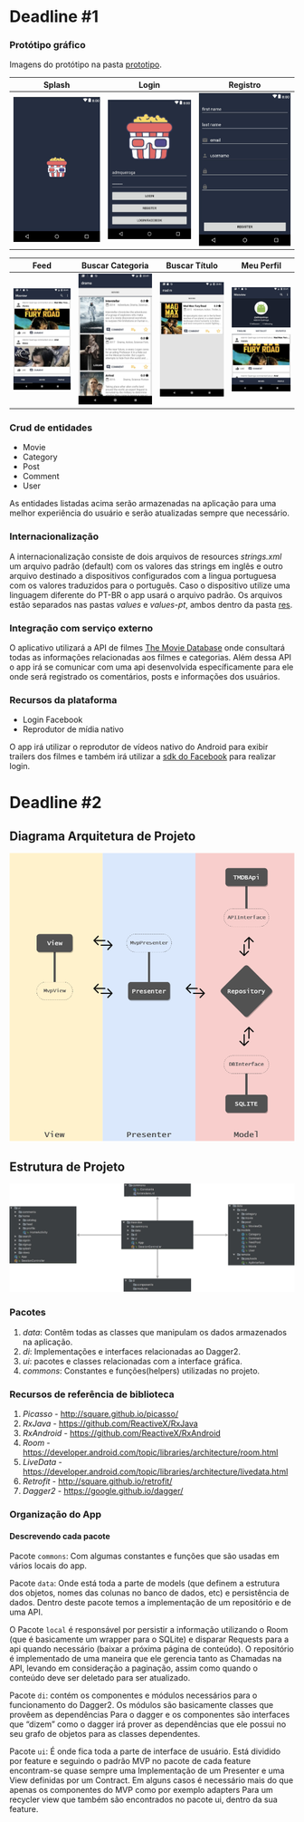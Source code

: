 # Deadline #1
### Protótipo gráfico

Imagens do protótipo na pasta [prototipo](assets/prototipo).

Splash | Login | Registro
:-:|:-:|:-:
![](/assets/prototipo/app1.jpeg) | ![](/assets/prototipo/app2.jpeg) | ![](/assets/prototipo/register.jpeg) 

Feed | Buscar Categoria | Buscar Título | Meu Perfil
:-:|:-:|:-:|:-:
![](/assets/prototipo/app3.jpeg) | ![](/assets/prototipo/app4.jpeg) | ![](/assets/prototipo/app5.jpeg) | ![](/assets/prototipo/app6.jpeg) 

### Crud de entidades
* Movie
* Category
* Post
* Comment
* User

As entidades listadas acima serão armazenadas na aplicação para uma melhor experiência do usuário e serão atualizadas sempre que necessário.

### Internacionalização
A internacionalização consiste de dois arquivos de resources _strings.xml_ um arquivo padrão (default) com os valores das strings em inglês e outro arquivo destinado a dispositivos configurados com a lingua portuguesa com os valores traduzidos para o português. Caso o dispositivo utilize uma linguagem diferente do PT-BR o app usará o arquivo padrão. Os arquivos estão separados nas pastas _values_ e _values-pt_, ambos dentro da pasta [res](app/src/main/res).

### Integração com serviço externo
O aplicativo utilizará a API de filmes [The Movie Database](https://www.themoviedb.org/documentation/api) onde consultará todas as  informações relacionadas aos filmes e categorias. Além dessa API o app irá se comunicar com uma api desenvolvida específicamente para ele onde será registrado os comentários, posts e informações dos usuários.

### Recursos da plataforma
* Login Facebook
* Reprodutor de mídia nativo

O app irá utilizar o reprodutor de vídeos nativo do Android para exibir trailers dos filmes e também irá utilizar a [sdk do Facebook](https://developers.facebook.com/docs/android/) para realizar login.

# Deadline #2
## Diagrama Arquitetura de Projeto

![](/assets/diagrama_arquitetura/d_arquitetura.png)

## Estrutura de Projeto

![](/assets/estrutura_projeto/e_projeto.png)

### Pacotes

1. *data*: Contêm todas as classes que manipulam os dados armazenados na aplicação.
2. *di*: Implementações e interfaces relacionadas ao Dagger2.
3. *ui*: pacotes e classes relacionadas com a interface gráfica.
4. *commons*: Constantes e funções(helpers) utilizadas no projeto.

### Recursos de referência de biblioteca

1. *Picasso* - http://square.github.io/picasso/
2. *RxJava* - https://github.com/ReactiveX/RxJava
3. *RxAndroid* - https://github.com/ReactiveX/RxAndroid
4. *Room* - https://developer.android.com/topic/libraries/architecture/room.html
5. *LiveData* - https://developer.android.com/topic/libraries/architecture/livedata.html
6. *Retrofit* - http://square.github.io/retrofit/
7. *Dagger2* - https://google.github.io/dagger/

### Organização do App

#### Descrevendo cada pacote

Pacote `commons`: Com algumas constantes e funções que são usadas em vários locais do app.

Pacote `data`: Onde está toda a parte de models (que definem a estrutura dos objetos, nomes das colunas no banco de dados, etc)
 e persistência de dados. Dentro deste pacote temos a implementação de um repositório 
e de uma API. 

O Pacote `local` é responsável por  persistir a informação utilizando o Room (que é basicamente um wrapper para o SQLite) e disparar 
Requests para a api quando necessário (baixar a próxima página de conteúdo). O repositório é implementado de uma maneira que ele gerencia tanto as
Chamadas na API, levando em consideração a paginação, assim como quando o conteúdo deve ser deletado para ser atualizado.

Pacote `di`: contém os componentes e módulos necessários para o funcionamento do Dagger2. Os módulos são basicamente classes que provêem as dependências 
Para o dagger e os componentes são interfaces que “dizem” como o dagger irá prover as dependências que ele possui no seu grafo de objetos para as classes dependentes.

Pacote `ui`: É onde fica toda a parte de interface de usuário. Está dividido por feature e seguindo o padrão MVP no pacote de cada feature encontram-se quase sempre uma 
Implementação de um Presenter e uma View definidas por um Contract. Em alguns casos é necessário mais do que apenas os componentes do MVP como por exemplo adapters
Para um recycler view que também são encontrados no pacote ui, dentro da sua feature.
